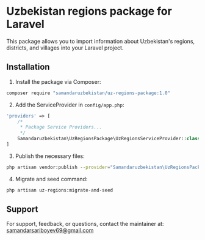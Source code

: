 # Uzbekistan regions package for Laravel

This package allows you to import information about Uzbekistan's regions, districts, and villages into your Laravel project.

## Installation

1. Install the package via Composer:
```bash
composer require "samandaruzbekistan/uz-regions-package:1.0"
```

2. Add the ServiceProvider in `config/app.php`:
```php
'providers' => [
    /*
     * Package Service Providers...
     */
    Samandaruzbekistan\UzRegionsPackage\UzRegionsServiceProvider::class,
]
```

3. Publish the necessary files:
```bash
php artisan vendor:publish --provider="Samandaruzbekistan\UzRegionsPackage\UzRegionsServiceProvider" --all
```

4. Migrate and seed command:
```bash
php artisan uz-regions:migrate-and-seed
```

## Support

For support, feedback, or questions, contact the maintainer at: samandarsariboyev69@gmail.com